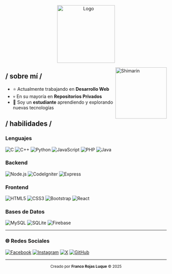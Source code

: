 <p align="center">
  <img src="https://i.imgur.com/x6qU1kR.png" width="180" alt="Logo" />
</p>

<img align="right" src="https://i.imgur.com/aNBi8Jf.png" width="160" alt="Shimarin" />

## / sobre mí /
- ⭐ Actualmente trabajando en **Desarrollo Web**
- 💀 En su mayoría en **Repositorios Privados**
- 👾 Soy un **estudiante** aprendiendo y explorando nuevas tecnologías

## / habilidades /

### Lenguajes
![C](https://cdn.jsdelivr.net/gh/devicons/devicon/icons/c/c-original.svg)
![C++](https://cdn.jsdelivr.net/gh/devicons/devicon/icons/cplusplus/cplusplus-original.svg)
![Python](https://cdn.jsdelivr.net/gh/devicons/devicon/icons/python/python-original.svg)
![JavaScript](https://cdn.jsdelivr.net/gh/devicons/devicon/icons/javascript/javascript-original.svg)
![PHP](https://cdn.jsdelivr.net/gh/devicons/devicon/icons/php/php-original.svg)
![Java](https://cdn.jsdelivr.net/gh/devicons/devicon/icons/java/java-original.svg)

### Backend
![Node.js](https://cdn.jsdelivr.net/gh/devicons/devicon/icons/nodejs/nodejs-original.svg)
![CodeIgniter](https://cdn.jsdelivr.net/gh/devicons/devicon/icons/codeigniter/codeigniter-plain.svg)
![Express](https://cdn.jsdelivr.net/gh/devicons/devicon/icons/express/express-original.svg)

### Frontend
![HTML5](https://cdn.jsdelivr.net/gh/devicons/devicon/icons/html5/html5-original.svg)
![CSS3](https://cdn.jsdelivr.net/gh/devicons/devicon/icons/css3/css3-original.svg)
![Bootstrap](https://cdn.jsdelivr.net/gh/devicons/devicon/icons/bootstrap/bootstrap-original.svg)
![React](https://cdn.jsdelivr.net/gh/devicons/devicon/icons/react/react-original.svg)

### Bases de Datos
![MySQL](https://cdn.jsdelivr.net/gh/devicons/devicon/icons/mysql/mysql-original.svg)
![SQLite](https://cdn.jsdelivr.net/gh/devicons/devicon/icons/sqlite/sqlite-original.svg)
![Firebase](https://cdn.jsdelivr.net/gh/devicons/devicon/icons/firebase/firebase-plain.svg)

---

### 🌐 Redes Sociales

[![Facebook](https://cdn.jsdelivr.net/gh/simple-icons/simple-icons/icons/facebook.svg)](https://facebook.com)
[![Instagram](https://cdn.jsdelivr.net/gh/simple-icons/simple-icons/icons/instagram.svg)](https://instagram.com)
[![X](https://cdn.jsdelivr.net/gh/simple-icons/simple-icons/icons/x.svg)](https://x.com)
[![GitHub](https://cdn.jsdelivr.net/gh/simple-icons/simple-icons/icons/github.svg)](https://github.com)

---

<p align="center">
  <sub>Creado por <strong>Franco Rojas Luque</strong> © 2025</sub>
</p>
